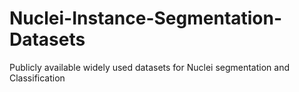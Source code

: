 # Nuclei-Instance-Segmentation-Datasets
Publicly available  widely used datasets for Nuclei segmentation and Classification 
